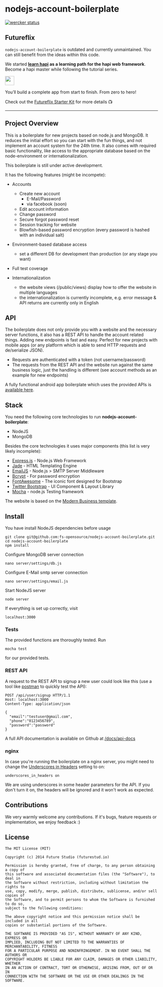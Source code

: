 
# nodejs-account-boilerplate

[![wercker status](https://app.wercker.com/status/e7c05973023d996d7ccdbe65c3c6307e/s/master "wercker status")](https://app.wercker.com/project/bykey/e7c05973023d996d7ccdbe65c3c6307e)


## Futureflix
`nodejs-account-boilerplate` is outdated and currently unmaintained. You can still benefit from the ideas within this code.

We started **[learn hapi](http://learnhapi.com) as a learning path for the hapi web framework**. Become a hapi master while following the tutorial series.

<a href="http://learnhapi.com">	
  <img src="https://futurestud.io/images/badges/hapi-hero-md.svg" height="30" />	
</a>

You’ll build a complete app from start to finish. From zero to hero!

Check out the [Futureflix Starter Kit](https://github.com/fs-opensource/futureflix-starter-kit) for more details :tv:


-----


## Project Overview
This is a boilerplate for new projects based on node.js and MongoDB. It reduces the initial effort so you can start with the fun things, and not implement an account system for the 24th time. It also comes with required basic functionality, like access to the appropriate database based on the node-environment or internationalization.

This boilerplate is still under active development.

It has the following features (might be incompete):

- Accounts
  - Create new account
    - E-Mail/Password
    - via facebook (soon)
  - Edit account information
  - Change password
  - Secure forgot password reset
  - Session tracking for website
  - Blowfish-based password encryption (every password is hashed with an individual salt)

- Environment-based database access
  - set a different DB for development than production (or any stage you want)

- Full test coverage

- Internationalization
  - the website views (/public/views) display how to offer the website in multiple languages
  - the internationalization is currently incomplete, e.g. error message & API returns are currently only in English

## API
The boilerplate does not only provide you with a website and the necessary server functions, it also has a REST API to handle the account related things. Adding new endpoints is fast and easy. Perfect for new projects with mobile apps (or any platform which is able to send HTTP requests and de/serialize JSON).

- Requests are authenticated with a token (not username/password)
- The requests from the REST API and the website run against the same business logic, just the handling is different (see account methods as an example for new endpoints)

A fully functional android app boilerplate which uses the provided APIs is [available here](https://github.com/fs-opensource/android-boilerplate).

## Stack
You need the following core technologies to run **nodejs-account-boilerplate**:
- NodeJS
- MongoDB

Besides the core technologies it uses major components (this list is very likely incomplete):

* [Express.js](http://expressjs.com/) - Node.js Web Framework
* [Jade](http://jade-lang.com/) - HTML Templating Engine
* [EmailJS](http://github.com/eleith/emailjs) - Node.js > SMTP Server Middleware
* [Bcrypt](https://npmjs.org/package/bcrypt-nodejs) - For password encryption
* [FontAwesome](http://fortawesome.github.io/Font-Awesome/) - The iconic font designed for Bootstrap
* [Twitter Bootstrap](http://twitter.github.com/bootstrap/) - UI Component & Layout Library
* [Mocha](https://npmjs.org/package/mocha) - node.js Testing framework

The website is based on the [Modern Business template](http://startbootstrap.com/templates/modern-business/).

## Install
You have install NodeJS dependencies before usage

```
git clone git@github.com:fs-opensource/nodejs-account-boilerplate.git
cd nodejs-account-boilerplate
npm install
```

Configure MongoDB server connection
```
nano server/settings/db.js
```

Configure E-Mail smtp server connection
```
nano server/settings/email.js
```

Start NodeJS server
```
node server
```

If everything is set up correctly, visit
```
localhost:3000
```

### Tests

The provided functions are thoroughly tested. Run

```
mocha test
```

for our provided tests.

### REST API

A request to the REST API to signup a new user could look like this (use a tool like [postman](http://getpostman.com/) to quickly test the API):

```
POST /api/user/signup HTTP/1.1
Host: localhost:3000
Content-Type: application/json

{ 
  "email":"testuser@gmail.com",
  "phone":"0123456789",
  "password":"password"
}
```

A full API documentation is available on Github at [/docs/api-docs](https://github.com/fs-opensource/nodejs-account-boilerplate/tree/develop/docs/api-doc)

### nginx

In case you're running the boilerplate on a nginx server, you might need to change the [Underscores in Headers](http://nginx.org/en/docs/http/ngx_http_core_module.html#underscores_in_headers) setting to on:

```
underscores_in_headers on
```

We are using underscores in some header parameters for the API. If you don't turn it on, the headers will be ignored and it won't work as expected.

## Contributions

We very warmly welcome any contributions. If it's bugs, feature requests or implementation, we enjoy feedback :)

## License

```
The MIT License (MIT)

Copyright (c) 2014 Future Studio (futurestud.io)

Permission is hereby granted, free of charge, to any person obtaining a copy of 
this software and associated documentation files (the "Software"), to deal in
the Software without restriction, including without limitation the rights to
use, copy, modify, merge, publish, distribute, sublicense, and/or sell copies of
the Software, and to permit persons to whom the Software is furnished to do so,
subject to the following conditions:

The above copyright notice and this permission notice shall be included in all
copies or substantial portions of the Software.

THE SOFTWARE IS PROVIDED "AS IS", WITHOUT WARRANTY OF ANY KIND, EXPRESS OR
IMPLIED, INCLUDING BUT NOT LIMITED TO THE WARRANTIES OF MERCHANTABILITY, FITNESS
FOR A PARTICULAR PURPOSE AND NONINFRINGEMENT. IN NO EVENT SHALL THE AUTHORS OR
COPYRIGHT HOLDERS BE LIABLE FOR ANY CLAIM, DAMAGES OR OTHER LIABILITY, WHETHER
IN AN ACTION OF CONTRACT, TORT OR OTHERWISE, ARISING FROM, OUT OF OR IN
CONNECTION WITH THE SOFTWARE OR THE USE OR OTHER DEALINGS IN THE SOFTWARE.
```

